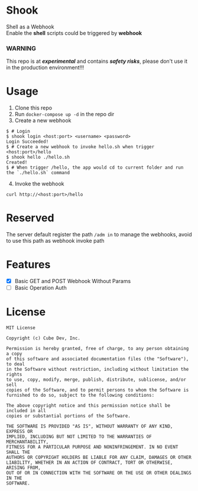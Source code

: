 # Shook
Shell as a Webhook  
Enable the **shell** scripts could be triggered by **webhook**

### WARNING
This repo is at ***experimental*** and contains ***safety risks***, please don't use it in the production environment!!!

# Usage
1. Clone this repo
2. Run `docker-compose up -d` in the repo dir
3. Create a new webhook
```shell
$ # Login
$ shook login <host:port> <username> <password>
Login Succeeded!
$ # Create a new webhook to invoke hello.sh when trigger <host:port>/hello
$ shook hello ./hello.sh
Created!
$ # When trigger /hello, the app would cd to current folder and run the `./hello.sh` command 
```
4. Invoke the webhook

```shell
curl http://<host:port>/hello
```

# Reserved
The server default register the path `/adm in` to manage the webhooks, avoid to use this path as webhook invoke path 

# Features
- [x] Basic GET and POST Webhook Without Params
- [ ] Basic Operation Auth

# License
```text
MIT License

Copyright (c) Cube Dev, Inc.

Permission is hereby granted, free of charge, to any person obtaining a copy
of this software and associated documentation files (the "Software"), to deal
in the Software without restriction, including without limitation the rights
to use, copy, modify, merge, publish, distribute, sublicense, and/or sell
copies of the Software, and to permit persons to whom the Software is
furnished to do so, subject to the following conditions:

The above copyright notice and this permission notice shall be included in all
copies or substantial portions of the Software.

THE SOFTWARE IS PROVIDED "AS IS", WITHOUT WARRANTY OF ANY KIND, EXPRESS OR
IMPLIED, INCLUDING BUT NOT LIMITED TO THE WARRANTIES OF MERCHANTABILITY,
FITNESS FOR A PARTICULAR PURPOSE AND NONINFRINGEMENT. IN NO EVENT SHALL THE
AUTHORS OR COPYRIGHT HOLDERS BE LIABLE FOR ANY CLAIM, DAMAGES OR OTHER
LIABILITY, WHETHER IN AN ACTION OF CONTRACT, TORT OR OTHERWISE, ARISING FROM,
OUT OF OR IN CONNECTION WITH THE SOFTWARE OR THE USE OR OTHER DEALINGS IN THE
SOFTWARE.
```